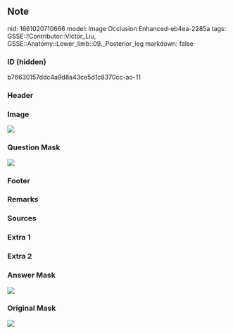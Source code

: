 ## Note
nid: 1661020710666
model: Image Occlusion Enhanced-eb4ea-2285a
tags: GSSE::!Contributor::Victor_Liu, GSSE::Anatomy::Lower_limb::09._Posterior_leg
markdown: false

### ID (hidden)
b76630157ddc4a9d8a43ce5d1c8370cc-ao-11

### Header


### Image
<img src="tmp24eevai0.png">

### Question Mask
<img src="b76630157ddc4a9d8a43ce5d1c8370cc-ao-11-Q.svg">

### Footer


### Remarks


### Sources


### Extra 1


### Extra 2


### Answer Mask
<img src="b76630157ddc4a9d8a43ce5d1c8370cc-ao-11-A.svg">

### Original Mask
<img src="b76630157ddc4a9d8a43ce5d1c8370cc-ao-O.svg">
